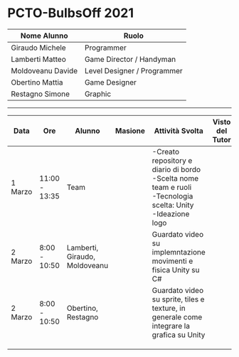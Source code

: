 # PCTO-BulbsOff 2021

Nome Alunno | Ruolo
| - | - |
| Giraudo Michele | Programmer
| Lamberti Matteo | Game Director / Handyman
| Moldoveanu Davide | Level Designer / Programmer
| Obertino Mattia | Game Designer
| Restagno Simone | Graphic

----------------------------

Data | Ore | Alunno | Masione | Attività Svolta | Visto del Tutor | Note
| - | - | - | - | - | - | - |
| 1 Marzo | 11:00 - 13:35 | Team | | -Creato repository e diario di bordo<br>-Scelta nome team e ruoli<br>-Tecnologia scelta: Unity<br>-Ideazione logo | |
| 2 Marzo | 8:00 - 10:50 | Lamberti, Giraudo, Moldoveanu | | Guardato video su implemntazione movimenti e fisica Unity su C# | |
| 2 Marzo | 8:00 - 10:50 | Obertino, Restagno | | Guardato video su sprite, tiles e texture, in generale come integrare la grafica su Unity | |
| | | | | |
| | | | | |
| | | | | |
